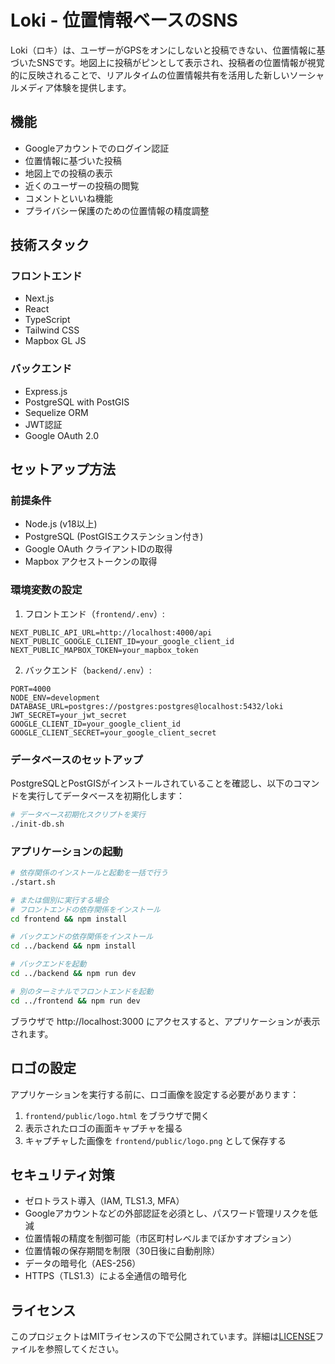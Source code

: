 # Loki - 位置情報ベースのSNS

Loki（ロキ）は、ユーザーがGPSをオンにしないと投稿できない、位置情報に基づいたSNSです。地図上に投稿がピンとして表示され、投稿者の位置情報が視覚的に反映されることで、リアルタイムの位置情報共有を活用した新しいソーシャルメディア体験を提供します。

## 機能

- Googleアカウントでのログイン認証
- 位置情報に基づいた投稿
- 地図上での投稿の表示
- 近くのユーザーの投稿の閲覧
- コメントといいね機能
- プライバシー保護のための位置情報の精度調整

## 技術スタック

### フロントエンド
- Next.js
- React
- TypeScript
- Tailwind CSS
- Mapbox GL JS

### バックエンド
- Express.js
- PostgreSQL with PostGIS
- Sequelize ORM
- JWT認証
- Google OAuth 2.0

## セットアップ方法

### 前提条件
- Node.js (v18以上)
- PostgreSQL (PostGISエクステンション付き)
- Google OAuth クライアントIDの取得
- Mapbox アクセストークンの取得

### 環境変数の設定

1. フロントエンド（`frontend/.env`）:
```
NEXT_PUBLIC_API_URL=http://localhost:4000/api
NEXT_PUBLIC_GOOGLE_CLIENT_ID=your_google_client_id
NEXT_PUBLIC_MAPBOX_TOKEN=your_mapbox_token
```

2. バックエンド（`backend/.env`）:
```
PORT=4000
NODE_ENV=development
DATABASE_URL=postgres://postgres:postgres@localhost:5432/loki
JWT_SECRET=your_jwt_secret
GOOGLE_CLIENT_ID=your_google_client_id
GOOGLE_CLIENT_SECRET=your_google_client_secret
```

### データベースのセットアップ

PostgreSQLとPostGISがインストールされていることを確認し、以下のコマンドを実行してデータベースを初期化します：

```bash
# データベース初期化スクリプトを実行
./init-db.sh
```

### アプリケーションの起動

```bash
# 依存関係のインストールと起動を一括で行う
./start.sh

# または個別に実行する場合
# フロントエンドの依存関係をインストール
cd frontend && npm install

# バックエンドの依存関係をインストール
cd ../backend && npm install

# バックエンドを起動
cd ../backend && npm run dev

# 別のターミナルでフロントエンドを起動
cd ../frontend && npm run dev
```

ブラウザで http://localhost:3000 にアクセスすると、アプリケーションが表示されます。

## ロゴの設定

アプリケーションを実行する前に、ロゴ画像を設定する必要があります：

1. `frontend/public/logo.html` をブラウザで開く
2. 表示されたロゴの画面キャプチャを撮る
3. キャプチャした画像を `frontend/public/logo.png` として保存する

## セキュリティ対策

- ゼロトラスト導入（IAM, TLS1.3, MFA）
- Googleアカウントなどの外部認証を必須とし、パスワード管理リスクを低減
- 位置情報の精度を制御可能（市区町村レベルまでぼかすオプション）
- 位置情報の保存期間を制限（30日後に自動削除）
- データの暗号化（AES-256）
- HTTPS（TLS1.3）による全通信の暗号化

## ライセンス

このプロジェクトはMITライセンスの下で公開されています。詳細は[LICENSE](LICENSE)ファイルを参照してください。
